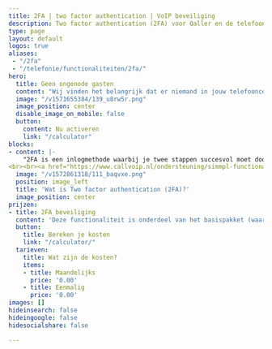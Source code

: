 ```yaml
---
title: 2FA | two factor authentication | VoIP beveiliging
description: Two factor authentication (2FA) voor Qaller en de telefooncentrale!
type: page
layout: default
logos: true
aliases: 
 - "/2fa"
 - "/telefonie/functionaliteiten/2fa/"
hero:
  title: Geen ongenode gasten
  content: "Wij vinden het belangrijk dat er niemand in jouw telefooncentrale kan komen die daar niks te zoeken heeft. Om de kans daarop te verkleinen, bieden we nu ook Two factor authentication (2FA). Dus mocht iemand jouw gebruikersnaam en/of wachtwoord toch achterhalen, dan is jouw telefonie nog steeds veilig!"
  image: "/v1571655384/139_u8rw5r.png"
  image_position: center
  disable_image_on_mobile: false
  button:
    content: Nu activeren
    link: "/calculator"
blocks:
- content: |-
    "2FA is een inlogmethode waarbij je twee stappen succesvol moet doorlopen om toegang te krijgen tot je account. Zo kan bij verlies van je wachtwoord (door welke manier dan ook) er geen ingelogd worden in de centrale of Qaller app. Dit omdat dan naast jouw gebruikersnaam en wachtwoord ook jouw smartphone nodig is om in te kunnen loggen.
<br><br><a href="https://www.callvoip.nl/ondersteuning/simmpl-functionaliteiten/2fa/" class="button">Hoe werkt het?</a>"
  image: "/v1572861318/111_baqvxe.png"
  position: image_left
  title: 'Wat is Two factor authentication (2FA)?'
  image_position: center
prijzen:
- title: 2FA beveiliging
  content: 'Deze functionaliteit is onderdeel van het basispakket (waar u €7,50 excl. BTW voor betaalt)'
  button:
    title: Bereken je kosten
    link: "/calculator/"
  tarieven:
    title: Wat zijn de kosten?
    items:
    - title: Maandelijks
      price: '0.00'
    - title: Eenmalig
      price: '0.00'
images: []
hideinsearch: false
hideingoogle: false
hidesocialshare: false

---
```

